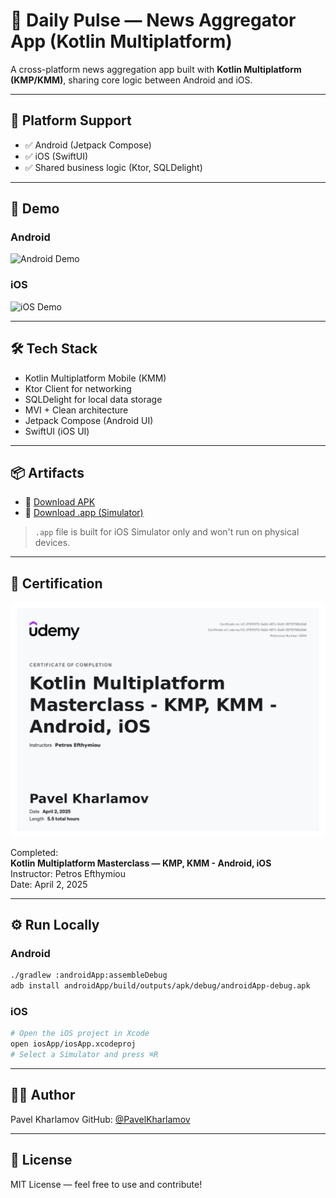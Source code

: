 # 📰 Daily Pulse — News Aggregator App (Kotlin Multiplatform)

A cross-platform news aggregation app built with **Kotlin Multiplatform (KMP/KMM)**, sharing core logic between Android and iOS.

---

## 📱 Platform Support

- ✅ Android (Jetpack Compose)
- ✅ iOS (SwiftUI)
- ✅ Shared business logic (Ktor, SQLDelight)

---

## 🎥 Demo

### Android  
![Android Demo](assets/demo-android.gif)

### iOS  
![iOS Demo](assets/demo-ios.gif)

---

## 🛠 Tech Stack

- Kotlin Multiplatform Mobile (KMM)
- Ktor Client for networking
- SQLDelight for local data storage
- MVI + Clean architecture
- Jetpack Compose (Android UI)
- SwiftUI (iOS UI)

---

## 📦 Artifacts

- 📱 [Download APK](artifacts/DailyPulse_Android.apk)
- 🍏 [Download .app (Simulator)](artifacts/DailyPulse_iOS_Simulator.app)

> `.app` file is built for iOS Simulator only and won't run on physical devices.

---

## 🏅 Certification

![Certificate](assets/udemy-certificate.jpg)

Completed:  
**Kotlin Multiplatform Masterclass — KMP, KMM - Android, iOS**  
Instructor: Petros Efthymiou  
Date: April 2, 2025

---

## ⚙️ Run Locally

### Android

```bash
./gradlew :androidApp:assembleDebug
adb install androidApp/build/outputs/apk/debug/androidApp-debug.apk
```

### iOS

```bash
# Open the iOS project in Xcode
open iosApp/iosApp.xcodeproj
# Select a Simulator and press ⌘R
```

---

## 🙋‍♂️ Author

Pavel Kharlamov
GitHub: [@PavelKharlamov](https://github.com/PavelKharlamov)

---

## 📄 License

MIT License — feel free to use and contribute!